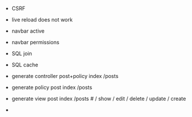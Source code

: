 * CSRF
* live reload does not work
* navbar active
* navbar permissions
* SQL join
* SQL cache

* generate controller post+policy index /posts
* generate policy post index /posts
* generate view post index /posts # / show / edit / delete / update / create
* 
